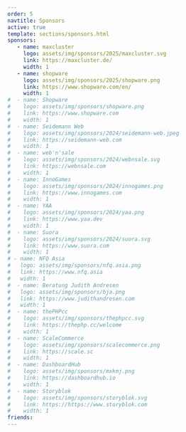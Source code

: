 ```yaml
---
order: 5
navtitle: Sponsors
active: true
template: sections/sponsors.html
sponsors:
   - name: maxcluster
     logo: assets/img/sponsors/2025/maxcluster.svg
     link: https://maxcluster.de/
     width: 1
   - name: shopware
     logo: assets/img/sponsors/2025/shopware.png
     link: https://www.shopware.com/en/
     width: 1
#  - name: Shopware
#    logo: assets/img/sponsors/shopware.png
#    link: https://www.shopware.com
#    width: 1
#  - name: Seidemann Web
#    logo: assets/img/sponsors/2024/seidemann-web.jpeg
#    link: https://seidemann-web.com
#    width: 1
#  - name: web'n'sale
#    logo: assets/img/sponsors/2024/webnsale.svg
#    link: https://webnsale.com
#    width: 1
#  - name: InnoGames
#    logo: assets/img/sponsors/2024/innogames.png
#    link: https://www.innogames.com
#    width: 1    
#  - name: YAA
#    logo: assets/img/sponsors/2024/yaa.png
#    link: https://www.yaa.dev
#    width: 1
#  - name: Suora
#    logo: assets/img/sponsors/2024/suora.svg
#    link: https://www.suora.com
#    width: 1
# - name: NFQ Asia
#   logo: assets/img/sponsors/nfq.asia.png
#   link: https://www.nfq.asia
#   width: 1
#  - name: Beratung Judith Andresen
#   logo: assets/img/sponsors/bja.png
#   link: https://www.judithandresen.com
#   width: 1
#  - name: thePHPcc
#    logo: assets/img/sponsors/thephpcc.svg
#    link: https://thephp.cc/welcome
#    width: 1
#  - name: ScaleCommerce
#    logo: assets/img/sponsors/scalecommerce.png
#    link: https://scale.sc
#    width: 1
#  - name: DashboardHub
#    logo: assets/img/sponsors/mxkmj.png
#    link: https://dashboardhub.io
#    width: 1
#  - name: Storyblok
#    logo: assets/img/sponsors/storyblok.svg
#    link: https://https://www.storyblok.com
#    width: 1
friends:
---
```

